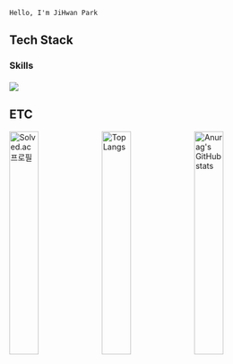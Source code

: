     Hello, I'm JiHwan Park

## Tech Stack
### Skills
#### <img src="https://img.shields.io/badge/Java-007396?style=flat-square&logo=Java&logoColor=white">
## ETC
[<img width="32%" src="http://mazassumnida.wtf/api/v2/generate_badge?boj=wlghks05" alt="Solved.ac 프로필">](https://solved.ac/wlghks05)
[<img width="32%" src="https://github-readme-stats.vercel.app/api/top-langs/?username=GeeHwanee&layout=compact" alt="Top Langs">](https://github.com/GeeHwanee/github-readme-stats)
<img width="32%" src="https://github-readme-stats.vercel.app/api?username=GeeHwanee&show_icons=true&theme=tokyonight" alt="Anurag's GitHub stats">


